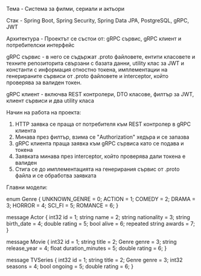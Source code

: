 Тема - Система за филми, сериали и актьори

Стак - Spring Boot, Spring Security, Spring Data JPA, PostgreSQL, gRPC, JWT

Архитектура - Проектът се състои от: gRPC сървис, gRPC клиент и потребителски интерфейс

gRPC сървис - в него се съдържат .proto файловете, ентити класовете и техните репозиторита свързани с базата данни, utility клас за JWT и константи с информация отностно токена, имплементации на генерираните сървиси от .proto файловете и interceptor, който проверява за валиден токен.

gRPC клиент - включва REST контролери, DTO класове, филтър за JWT, клиент сървиси и два utility класа


Начин на работа на проекта:

1. HTTP заявка се праща от потребителя към REST контролер в gRPC клиента
2. Минава през филтър, взима се "Authorization" хедъра и се запазва
3. gRPC клиента праща заявка към gRPC сървиса като се подава и токена
4. Заявката минава през interceptor, който проверява дали токена е валиден
5. Стига се до имплементацията на генерирания сървис от .proto файла и се обработва заявката

Главни модели:

enum Genre {
  UNKNOWN_GENRE = 0;
  ACTION = 1;
  COMEDY = 2;
  DRAMA = 3;
  HORROR = 4;
  SCI_FI = 5;
  ROMANCE = 6;
}

message Actor {
  int32 id = 1;
  string name = 2;
  string nationality = 3;
  string birth_date = 4;
  double rating = 5;
  bool alive = 6;
  repeated string awards = 7;
}

message Movie {
  int32 id = 1;
  string title = 2;
  Genre genre = 3;
  string release_year = 4;
  float duration_minutes = 5;
  double rating = 6;
}

message TVSeries {
  int32 id = 1;
  string title = 2;
  Genre genre = 3;
  int32 seasons = 4;
  bool ongoing = 5;
  double rating = 6;
}
